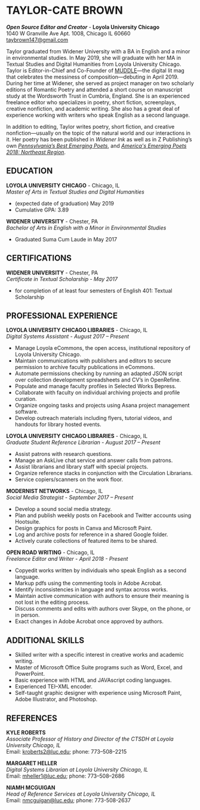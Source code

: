 # TAYLOR-CATE BROWN 
_**Open Source Editor and Creator**_ - **Loyola University Chicago**  
1040 W Granville Ave Apt. 1008, Chicago IL 60660  
taybrown147@gmail.com      

Taylor graduated from Widener University with a BA in English and a minor in environmental studies. In May 2019, she will graduate with her MA in Textual Studies and Digital Humanities from Loyola University Chicago. Taylor is Editor-in-Chief and Co-Founder of [MUDDLE](https://github.com/publishing-bitbytebit/MUDDLE)—the digital lit mag that celebrates the messiness of composition—debuting in April 2019. During her time at Widener, she served as project manager on two scholarly editions of Romantic Poetry and attended a short course on manuscript study at the Wordsworth Trust in Cumbria, England. She is an experienced freelance editor who specializes in poetry, short fiction, screenplays, creative nonfiction, and academic writing. She also has a great deal of experience working with writers who speak English as a second language.

In addition to editing, Taylor writes poetry, short fiction, and creative nonfiction—usually on the topic of the natural world and our interactions in it. Her poetry has been published in _Widener Ink_ as well as in Z Publishing’s own _[Pennsylvania’s Best Emerging Poets](https://www.zpublishinghouse.com/products/pennsylvanias-best-emerging-poets?variant=3731821297694)_, and _[America's Emerging Poets 2018: Northeast Region](https://www.zpublishinghouse.com/products/americas-emerging-poets-2018-northeast?variant=17979693105267)_.

## EDUCATION 
**LOYOLA UNIVERSITY CHICAGO** - Chicago, IL  
_Master of Arts in Textual Studies and Digital Humanities_	
 - (expected date of graduation) May 2019
 - Cumulative GPA: 3.89 

**WIDENER UNIVERSITY** - Chester, PA  
_Bachelor of Arts in English with a Minor in Environmental Studies_
 - Graduated Suma Cum Laude in May 2017

## CERTIFICATIONS  
**WIDENER UNIVERSITY** - Chester, PA  
_Certificate in Textual Scholarship - May 2017_
 - for completion of at least four semesters of English 401: Textual Scholarship

## PROFESSIONAL EXPERIENCE
**LOYOLA UNIVERSITY CHICAGO LIBRARIES** - Chicago, IL    
_Digital Systems Assistant - August 2017 – Present_
 - Manage Loyola eCommons, the open access, institutional repository of Loyola University Chicago. 
 - Maintain communications with publishers and editors to secure permission to archive faculty publications in eCommons. 
 - Automate permissions checking by running an adapted JSON script over collection development spreadsheets and CV’s in OpenRefine. 
 - Populate and manage faculty profiles in Selected Works Bepress.  
 - Collaborate with faculty on individual archiving projects and profile curation. 
 - Organize ongoing tasks and projects using Asana project management software. 
 - Develop outreach materials including flyers, tutorial videos, and handouts for library hosted events. 

**LOYOLA UNIVERSITY CHICAGO LIBRARIES** - Chicago, IL  
_Graduate Student Reference Librarian - August 2017 – Present_
 - Assist patrons with research questions. 
 - Manage an AskLive chat service and answer calls from patrons. 
 - Assist librarians and library staff with special projects.  
 - Organize reference stacks in conjunction with the Circulation Librarians. 
 - Service copiers/scanners on the work floor.  

**MODERNIST NETWORKS** - Chicago, IL  
_Social Media Strategist - September 2017 – Present_
 - Develop a sound social media strategy. 
 - Plan and publish weekly posts on Facebook and Twitter accounts using Hootsuite.
 - Design graphics for posts in Canva and Microsoft Paint. 
 - Log and archive posts for reference in a shared Google folder.
 - Actively curate collections of featured items to be shared.
 
 **OPEN ROAD WRITING** - Chicago, IL  
_Freelance Editor and Writer - April 2018 - Present_ 
 - Copyedit works written by individuals who speak English as a second language. 
 - Markup pdfs using the commenting tools in Adobe Acrobat. 
 - Identify inconsistencies in language and syntax across works.
 - Maintain active communication with authors to ensure their meaning is not lost in the editing process. 
 - Discuss comments and edits with authors over Skype, on the phone, or in person. 
 - Exact changes in Adobe Acrobat once approved by authors.

## ADDITIONAL SKILLS
 - Skilled writer with a specific interest in creative works and academic writing.  
 - Master of Microsoft Office Suite programs such as Word, Excel, and PowerPoint. 
 - Basic experience with HTML and JAVAscript coding languages. 
 - Experienced TEI–XML encoder. 
 - Self-taught graphic designer with experience using Microsoft Paint, Adobe Illustrator, and Photoshop. 

## REFERENCES 
**KYLE ROBERTS**  
_Associate Professor of History and Director of the CTSDH at Loyola University Chicago, IL_   
 	Email: kroberts2@luc.edu; phone: 773–508–2215 

**MARGARET HELLER**  
_Digital Systems Librarian at Loyola University Chicago, IL_   
Email: mheller1@luc.edu; phone: 773–508–2686

**NIAMH MCGUIGAN**  
_Head of Reference Services at Loyola University Chicago, IL_   
Email: nmcguigan@luc.edu; phone: 773-508-2637 
